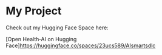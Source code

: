# My Project

Check out my Hugging Face Space here:

[Open Health‑AI on Hugging Face]https://huggingface.co/spaces/23ucs589/AIsmartsdlc
